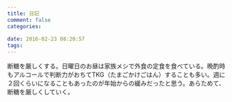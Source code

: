 ```yaml
---
title: 日記
comment: false
categories:
   
date: 2016-02-23 08:20:57
tags:
---
```


断糖を厳しくする。日曜日のお昼は家族メシで外食の定食を食べている。晩酌時もアルコールで判断力がおちてTKG（たまごかけごはん）することも多い。週に２回くらいになることもあったのが年始からの緩みだったと思う。あらためて、断糖を厳しくしていく。


